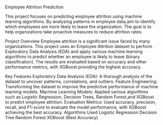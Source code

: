 Employee Attrition Prediction

This project focuses on predicting employee attrition using machine learning algorithms. By analyzing patterns in employee data,aim to identify which employees are more likely to leave the organization.
The goal is to help organizations take proactive measures to reduce attrition rates.

Project Overview
Employee attrition is a significant issue faced by many organizations.
This project uses an Employee Attrition dataset to perform Exploratory Data Analysis (EDA) and apply various machine learning algorithms to predict whether an employee is likely to leave (binary classification).
The results are evaluated based on accuracy and other performance metrics, with XGBoost providing the highest accuracy.

Key Features
Exploratory Data Analysis (EDA): A thorough analysis of the dataset to uncover patterns, correlations, and outliers.
Feature Engineering: Transforming the dataset to improve the predictive performance of machine learning models.
Machine Learning Models: Applied various algorithms such as Logistic Regression, Decision Trees, Random Forest,and XGBoost to predict employee attrition.
Evaluation Metrics: Used accuracy, precision, recall, and F1-score to evaluate the model performance, with XGBoost achieving the best accuracy.
Algorithms Used
Logistic Regression
Decision Tree
Random Forest
XGBoost (Best Accuracy)
